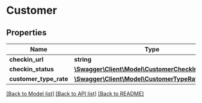 # Customer

## Properties
Name | Type | Description | Notes
------------ | ------------- | ------------- | -------------
**checkin_url** | **string** |  | [optional] 
**checkin_status** | [**\Swagger\Client\Model\CustomerCheckInStatus**](CustomerCheckInStatus.md) |  | [optional] 
**customer_type_rate** | [**\Swagger\Client\Model\CustomerTypeRateResponse**](CustomerTypeRateResponse.md) |  | [optional] 

[[Back to Model list]](../../README.md#documentation-for-models) [[Back to API list]](../../README.md#documentation-for-api-endpoints) [[Back to README]](../../README.md)

